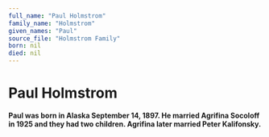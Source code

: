 ```yaml
---
full_name: "Paul Holmstrom"
family_name: "Holmstrom"
given_names: "Paul"
source_file: "Holmstrom Family"
born: nil
died: nil
---
```

# Paul Holmstrom

**Paul was born in Alaska September 14, 1897. He married Agrifina
Socoloff in 1925 and they had two children. Agrifina later married Peter
Kalifonsky.**

